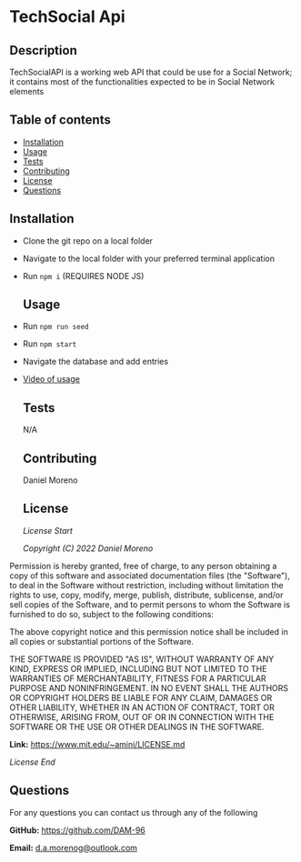 
  # TechSocial Api

  ## Description
  TechSocialAPI is a working web API that could be use for a Social Network; it contains most of the functionalities expected to be in Social Network elements


  ## Table of contents
  * [Installation](#installation)
  * [Usage](#usage)
  * [Tests](#tests)
  * [Contributing](#contributing)
  * [License](#license)
  * [Questions](#questions)
  
  ## Installation
  - Clone the git repo on a local folder
- Navigate to the local folder with your preferred terminal application
- Run `npm i` (REQUIRES NODE JS)


  ## Usage
- Run `npm run seed`
- Run `npm start`
- Navigate the database and add entries
- [Video of usage]


  ## Tests
  N/A


  ## Contributing
  Daniel Moreno


  ## License
  
  *License Start*
  
  *Copyright (C) 2022 Daniel Moreno*
  
  
Permission is hereby granted, free of charge, to any person obtaining a copy of this software and associated documentation files (the "Software"), to deal in the Software without restriction, including without limitation the rights to use, copy, modify, merge, publish, distribute, sublicense, and/or sell copies of the Software, and to permit persons to whom the Software is furnished to do so, subject to the following conditions:

The above copyright notice and this permission notice shall be included in all copies or substantial portions of the Software.

THE SOFTWARE IS PROVIDED "AS IS", WITHOUT WARRANTY OF ANY KIND, EXPRESS OR IMPLIED, INCLUDING BUT NOT LIMITED TO THE WARRANTIES OF MERCHANTABILITY, FITNESS FOR A PARTICULAR PURPOSE AND NONINFRINGEMENT. IN NO EVENT SHALL THE AUTHORS OR COPYRIGHT HOLDERS BE LIABLE FOR ANY CLAIM, DAMAGES OR OTHER LIABILITY, WHETHER IN AN ACTION OF CONTRACT, TORT OR OTHERWISE, ARISING FROM, OUT OF OR IN CONNECTION WITH THE SOFTWARE OR THE USE OR OTHER DEALINGS IN THE SOFTWARE.


  **Link:** https://www.mit.edu/~amini/LICENSE.md

  *License End*
  


  ## Questions
  For any questions you can contact us through any of the following 

  **GitHub:** https://github.com/DAM-96 

  **Email:** d.a.morenog@outlook.com 

[Video of usage]:https://watch.screencastify.com/v/VjPp5q9kMLSW1G3Mw2rl
